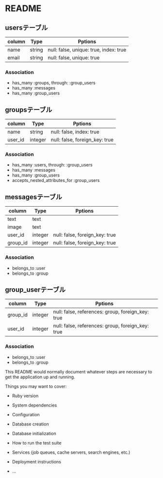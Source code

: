 # README

## usersテーブル

|column|Type|Pptions|
|------|----|-------|
|name|string|null: false, unique: true, index: true|
|email|string|null: false, unique: true|

### Association
- has_many :groups, through: :group_users
- has_many :messages
- has_many :group_users

## groupsテーブル

|column|Type|Pptions|
|------|----|-------|
|name|string|null: false, index: true|
|user_id|integer|null: false, foreign_key: true|

### Association
- has_many :users, through: :group_users
- has_many :messages
- has_many :group_users
- accepts_nested_attributes_for :group_users


## messagesテーブル

|column|Type|Pptions|
|------|----|-------|
|text|text||
|image|text||
|user_id|integer|null: false, foreign_key: true|
|group_id|integer|null: false, foreign_key: true|

### Association
- belongs_to :user
- belongs_to :group


## group_userテーブル

|column|Type|Pptions|
|------|----|-------|
|group_id|integer|null: false, references: group, foreign_key: true|
|user_id|integer|null: false, references: group, foreign_key: true|

### Association
- belongs_to :user
- belongs_to :group


This README would normally document whatever steps are necessary to get the
application up and running.

Things you may want to cover:

* Ruby version

* System dependencies

* Configuration

* Database creation

* Database initialization

* How to run the test suite

* Services (job queues, cache servers, search engines, etc.)

* Deployment instructions

* ...
